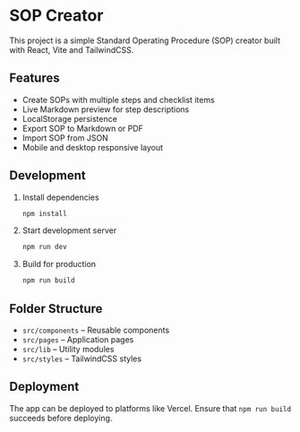 # SOP Creator

This project is a simple Standard Operating Procedure (SOP) creator built with React, Vite and TailwindCSS.

## Features

- Create SOPs with multiple steps and checklist items
- Live Markdown preview for step descriptions
- LocalStorage persistence
- Export SOP to Markdown or PDF
- Import SOP from JSON
- Mobile and desktop responsive layout

## Development

1. Install dependencies
   ```bash
   npm install
   ```
2. Start development server
   ```bash
   npm run dev
   ```
3. Build for production
   ```bash
   npm run build
   ```

## Folder Structure

- `src/components` – Reusable components
- `src/pages` – Application pages
- `src/lib` – Utility modules
- `src/styles` – TailwindCSS styles

## Deployment

The app can be deployed to platforms like Vercel. Ensure that `npm run build` succeeds before deploying.
